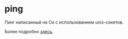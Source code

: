 # ping

Пинг написанный на Си с использованием unix-сокетов.

Более подробно [здесь](https://a-khakimov.github.io/posts/ping-in-c/).

